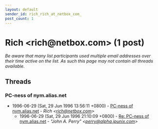 ```yaml
---
layout: default
sender_id: rich_rich_at_netbox_com_
post_count: 1
---
```


# Rich <rich<span>@</span>netbox.com> (1 post)

_Be aware that many list participants used multiple email addresses over their time active on the list. As such this page may not contain all threads available._

## Threads

### PC-ness of nym.alias.net
+ 1996-06-29 (Sat, 29 Jun 1996 13:56:11 +0800) - [PC-ness of nym.alias.net](/archive/1996/06/e66fe0b016b450e7524164919be04eae706007b1d8c5cb18c10bcf38460434d0) - _Rich \<rich@netbox.com\>_
  + 1996-06-29 (Sat, 29 Jun 1996 21:10:09 +0800) - [Re: PC-ness of nym.alias.net](/archive/1996/06/ef00d3f48c29545c7e2f6d5acaeb988416ad213d3cedcb1ba9bfd103afe04752) - _"John A. Perry" \<perry@alpha.jpunix.com\>_

